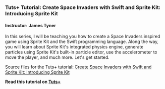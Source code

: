 ### Tuts+ Tutorial: Create Space Invaders with Swift and Sprite Kit: Introducing Sprite Kit
#### Instructor: James Tyner

In this series, I will be teaching you how to create a Space Invaders inspired game using Sprite Kit and the Swift programming language. Along the way, you will learn about Sprite Kit's integrated physics engine, generate particles using Sprite Kit's built-in particle editor, use the accelerometer to move the player, and much more. Let's get started.

Source files for the Tuts+ tutorial: [Create Space Invaders with Swift and Sprite Kit: Introducing Sprite Kit
](http://code.tutsplus.com/tutorials/create-space-invaders-with-swift-and-sprite-kit-introducing-sprite-kit--cms-23341)

**Read this tutorial on [Tuts+](https://code.tutsplus.com)**
